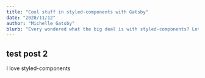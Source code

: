 ```yaml
---
title: "Cool stuff in styled-components with Gatsby"
date: "2020/11/12"
author: "Michelle Gatsby"
blurb: "Every wondered what the big deal is with styled-components? Let's learn together."
---
```


## test post 2

I love styled-components
